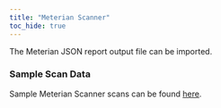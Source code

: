 ```yaml
---
title: "Meterian Scanner"
toc_hide: true
---
```

The Meterian JSON report output file can be imported.

### Sample Scan Data
Sample Meterian Scanner scans can be found [here](https://github.com/DefectDojo/django-DefectDojo/tree/master/unittests/scans/meterian).
